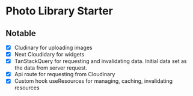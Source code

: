 # Photo Library Starter

## Notable
- [x] Cludinary for uploading images
- [x] Next Cloudidary for widgets
- [x] TanStackQuery for requesting and invalidating data. Initial data  set as the data from server request.
- [x] Api route for requesting from Cloudinary
- [x] Custom hook useResources for managing, caching, invalidating resources
